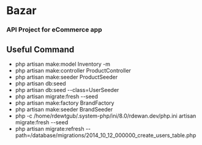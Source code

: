 # Bazar 
### API Project for  eCommerce app

## Useful Command
-  php artisan make:model Inventory -m
- php artisan make:controller ProductController
- php artisan make:seeder ProductSeeder
- php artisan db:seed
- php artisan db:seed --class=UserSeeder
- php artisan migrate:fresh --seed
- php artisan make:factory BrandFactory
- php artisan make:seeder BrandSeeder
- php -c /home/rdewtgub/.system-php/ini/8.0/rdewan.dev/php.ini artisan migrate:fresh --seed
-  php artisan migrate:refresh --path=/database/migrations/2014_10_12_000000_create_users_table.php
